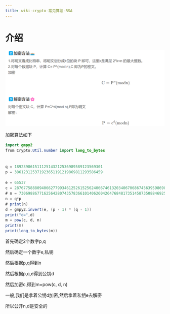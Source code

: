 ```yaml
---
title: wiki-crypto-常见算法-RSA
---
```

# 介绍





![image-20231130220436740](./img/image-20231130220436740.png)





加密算法如下

```java
import gmpy2
from Crypto.Util.number import long_to_bytes
 
 
q = 189239861511125143212536989589123569301
p = 386123125371923651191219869811293586459
 
e = 65537
c = 28767758880940662779934612526152562406674613203406706867456395986985664083182
# n = 73069886771625642807435783661014062604264768481735145873508846925735521695159
n = q*p
# print(n)
d = gmpy2.invert(e, (p - 1) * (q - 1))
print("d=",d)
m = pow(c, d, n)
print(m)
print(long_to_bytes(m))
```



首先确定2个数字p,q

然后确定一个数字e,私钥

然后根据p,q得到n

然后根据p,q,e得到公钥d

然后加密c,得到m=pow(c, d, n)



一般,我们是拿着公钥d加密,然后拿着私钥e去解密

所以公开n,d是安全的

